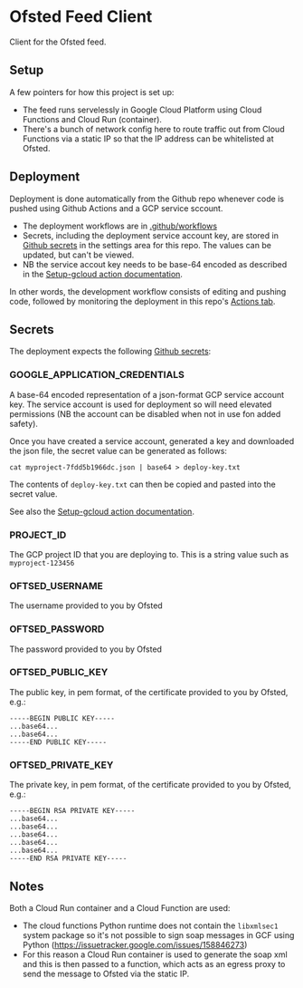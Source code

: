 # Ofsted Feed Client
Client for the Ofsted feed.

## Setup

A few pointers for how this project is set up:

 * The feed runs servelessly in Google Cloud Platform using Cloud Functions and Cloud Run (container).
 * There's a bunch of network config here to route traffic out from Cloud Functions via a static IP so that the IP address can be whitelisted at Ofsted.

## Deployment

Deployment is done automatically from the Github repo whenever code is pushed using Github Actions and a GCP service sccount.

 * The deployment workflows are in [.github/workflows](.github/workflows)
 * Secrets, including the deployment service account key, are stored in [Github secrets](https://github.com/wearefuturegov/ofsted-feed/settings/secrets) in the settings area for this repo. The values can be updated, but can't be viewed.
 * NB the service accout key needs to be base-64 encoded as described in the [Setup-gcloud action documentation](https://github.com/GoogleCloudPlatform/github-actions/blob/master/setup-gcloud/README.md#inputs).

 In other words, the development workflow consists of editing and pushing code, followed by monitoring the deployment in this repo's [Actions tab](https://github.com/wearefuturegov/ofsted-feed/actions).

## Secrets

The deployment expects the following [Github secrets](https://github.com/wearefuturegov/ofsted-feed/settings/secrets):

### GOOGLE_APPLICATION_CREDENTIALS

A base-64 encoded representation of a json-format GCP service account key. The service account is used for deployment so will need elevated permissions (NB the account can be disabled when not in use fon added safety).

Once you have created a service account, generated a key and downloaded the json file, the secret value can be generated as follows:

    cat myproject-7fdd5b1966dc.json | base64 > deploy-key.txt

The contents of `deploy-key.txt` can then be copied and pasted into the secret value.

See also the [Setup-gcloud action documentation](https://github.com/GoogleCloudPlatform/github-actions/blob/master/setup-gcloud/README.md#inputs).

### PROJECT_ID

The GCP project ID that you are deploying to. This is a string value such as `myproject-123456`

### OFTSED_USERNAME

The username provided to you by Ofsted

### OFTSED_PASSWORD

The password provided to you by Ofsted

### OFTSED_PUBLIC_KEY

The public key, in pem format, of the certificate provided to you by Ofsted, e.g.: 

    -----BEGIN PUBLIC KEY-----
    ...base64...
    ...base64...
    -----END PUBLIC KEY-----

### OFTSED_PRIVATE_KEY

The private key, in pem format, of the certificate provided to you by Ofsted, e.g.: 

    -----BEGIN RSA PRIVATE KEY-----
    ...base64...
    ...base64...
    ...base64...
    ...base64...
    ...base64...
    -----END RSA PRIVATE KEY-----

## Notes

Both a Cloud Run container and a Cloud Function are used:

 * The cloud functions Python runtime does not contain the `libxmlsec1` system package so it's not possible to sign soap messages in GCF using Python (https://issuetracker.google.com/issues/158846273)
 * For this reason a Cloud Run container is used to generate the soap xml and this is then passed to a function, which acts as an egress proxy to send the message to Ofsted via the static IP.
 